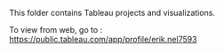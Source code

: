 This folder contains Tableau projects and visualizations.

To view from web, go to : https://public.tableau.com/app/profile/erik.nel7593
